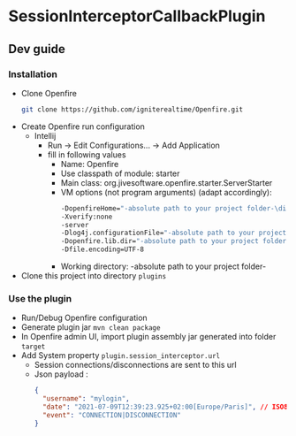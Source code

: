 # SessionInterceptorCallbackPlugin

## Dev guide

### Installation
* Clone Openfire
  ```bash
  git clone https://github.com/igniterealtime/Openfire.git
  ```
* Create Openfire run configuration
  * Intellij
    * Run -> Edit Configurations... -> Add Application
    * fill in following values
      * Name: Openfire
      * Use classpath of module: starter
      * Main class: org.jivesoftware.openfire.starter.ServerStarter
      * VM options (not program arguments) (adapt accordingly):
        ```bash
        -DopenfireHome="-absolute path to your project folder-\distribution\target\distribution-base" 
        -Xverify:none
        -server
        -Dlog4j.configurationFile="-absolute path to your project folder-\distribution\target\distribution-base\lib\log4j2.xml"
        -Dopenfire.lib.dir="-absolute path to your project folder-\distribution\target\distribution-base\lib"
        -Dfile.encoding=UTF-8
        ```
      * Working directory: -absolute path to your project folder-
* Clone this project into directory `plugins`

### Use the plugin
* Run/Debug Openfire configuration
* Generate plugin jar `mvn clean package`
* In Openfire admin UI, import plugin assembly jar generated into folder `target`
* Add System property `plugin.session_interceptor.url`
  * Session connections/disconnections are sent to this url
  * Json payload :
    ```json
    {
      "username": "mylogin",
      "date": "2021-07-09T12:39:23.925+02:00[Europe/Paris]", // ISO8601 string
      "event": "CONNECTION|DISCONNECTION"
    }
    ```
